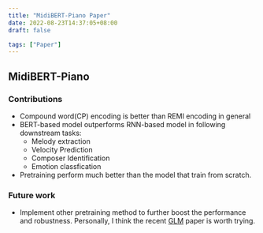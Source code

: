 ```yaml
---
title: "MidiBERT-Piano Paper"
date: 2022-08-23T14:37:05+08:00
draft: false

tags: ["Paper"]
---
```


## MidiBERT-Piano

### Contributions

- Compound word(CP) encoding is better than REMI encoding in general
- BERT-based model outperforms RNN-based model in following downstream tasks:
	- Melody extraction
	- Velocity Prediction
	- Composer Identification
	- Emotion classfication
- Pretraining perform much better than the model that train from scratch.

### Future work 

- Implement other pretraining method to further boost the performance and robustness. Personally, I think the recent [GLM](https://arxiv.org/pdf/2103.10360.pdf) paper is worth trying.
